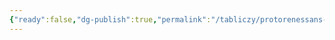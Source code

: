 ```yaml
---
{"ready":false,"dg-publish":true,"permalink":"/tabliczy/protorenessans-i-rannee-vozrozhdenie/luchano-da-laurana/","dgPassFrontmatter":true}
---
```



